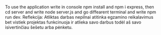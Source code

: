 To use the application write in console npm install and npm i express, then cd server and write node server.js and go diffearent terminal and write npm run dev.
Reflekcija: Atliktas darbas nepilnai atitinka egzamino reikalavimus bet vistiek projektas funkcinuoja ir atlieka savo darbus todėl aš savo isivertinčiau šešetu arba pėnketu.
